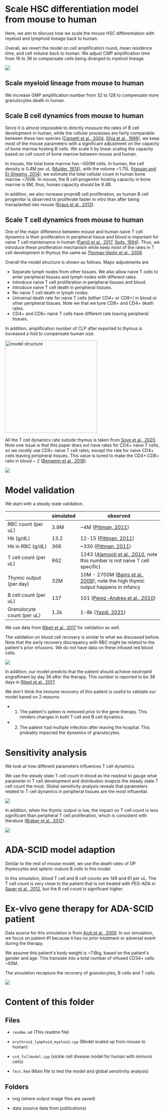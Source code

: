 # Scale HSC differentiation model from mouse to human

Here, we aim to discuss how we scale the mouse HSC differentiation with myeloid and lymphoid lineage back to human. 

Overall, we revert the model on cell amplification round, mean residence time, and cell volume back to human. We adjust CMP amplification time from 16 to 36 to compensate cells being diverged to myeloid lineage. 

![](img/model_structure_human.png)

## Scale myeloid lineage from mouse to human

We increase GMP amplification number from 32 to 128 to compensate more granulocytes death in human. 

## Scale B cell dynamics from mouse to human

Since it is almost impossible to directly measure the rates of B cell development in human, while the cellular processes are fairly comparable between these two species ([Carsetti et al., 2004](https://pubmed.ncbi.nlm.nih.gov/14962195/), [Ghia et al., 1998](https://pubmed.ncbi.nlm.nih.gov/9785673/)), we keep most of the mouse parameters with a significant adjustment on the capacity of bone marrow hosting B cells. We scale it by linear scaling the capacity based on cell count of bone marrow between mouse and human. 

In mouse, the total bone marrow has ~500M cells. In human, the cell density is 0.4M per uL ([Mulder, 1974](https://academic.oup.com/ajcp/article-abstract/61/2/199/1770391?redirectedFrom=PDF)), with the volume ~1.75L ([Hassan and El-Sheemy, 2014](https://www.ncbi.nlm.nih.gov/pmc/articles/PMC1079613/#:~:text=An%20adult%20weighing%2070%20kg,haemorrhage%20it%20can%20increase%20sixfold.)), we estimate the total cellular count in human bone marrow ~700B. In mouse, the B cell progenitor hosting capacity in bone marrow is 6M, thus, human capacity should be 8.4B. 

In addition, we also increase propreB cell proliferation, as human B cell progenitor is observed to proliferate faster in vitro than after being transplanted into mouse ([Kraus et al., 2013](https://pubmed.ncbi.nlm.nih.gov/24379121/)).

## Scale T cell dynamics from mouse to human

One of the major difference between mouse and human naive T cell dynamics is their proliferation in peripheral tissue and blood is important for naive T cell maintenance in human ([Famili et al., 2017](https://www.ncbi.nlm.nih.gov/pmc/articles/PMC5583695/), [Spits, 1994](https://pubmed.ncbi.nlm.nih.gov/8011206/)). Thus, we introduce these proliferation mechanism while keep most of the rates in T cell development in thymus the same as [Thomas-Vaslin et al., 2008](https://www.jimmunol.org/content/180/4/2240.short). 

Overall the model structure is shown as follows. Major adjustments are

  + Separate lymph nodes from other tissues. We also allow naive T cells to enter peripheral tissues and lymph nodes with different rates. 
  + Introduce naive T cell proliferation in peripheral tissues and blood.
  + Introduce naive T cell death in peripheral tissues. 
  + No naive T cell death in lymph nodes.
  + Universal death rate for naive T cells (either CD4+ or CD8+) in blood or other peripheral tissues. Note we that we tune CD8+ and CD4+ death rates.
  + CD4+ and CD8+ naive T cells have different rate leaving peripheral tissues. 

  
In addition, amplification number of CLP after exported to thymus is increased a fold to compensate human size.

<img src="img/nT_human.png" alt="model structure" width="300" >


All the T cell dynamics rate outside thymus is taken from [Sove et al., 2020](https://ascpt.onlinelibrary.wiley.com/doi/10.1002/psp4.12546). Note one issue is that this paper does not have rates for CD4+ naive T cells, so we mostly use CD8+ naive T cell rates, except the rate for naive CD4+ cells leaving peripheral tissues. This value is tuned to make the CD4+:CD8+ ratio in blood ~ 2 ([Benjamin et al., 2018](https://www.sciencedirect.com/science/article/pii/B9780323401395000838)). 

![](img/cd4_peripheral_exit_rate_scan.png)

# Model validation

We start with a steady state validation. 

|    | simulated | observed |
|----|-----------|----------|
| RBC count (per uL) | 3.9M | ~4M ([Pittman, 2011](https://pubmed.ncbi.nlm.nih.gov/21634070/)) |
| Hb (g/dL) | 13.2 | 12-15 ([Pittman, 2011](https://pubmed.ncbi.nlm.nih.gov/21634070/)) |
| Hb in RBC (g/dL) | 366 | ~330 ([Pittman, 2011](https://pubmed.ncbi.nlm.nih.gov/21634070/)) |
| T cell count (per uL) | 662 | 1243 ([Alamooti et al., 2010](https://onlinelibrary.wiley.com/doi/full/10.1002/cyto.a.20912), note this number is not naive T cell specific) |
| Thymic output (per day) | 32M | 10M - 2700M ([Bains et al., 2009](https://www.jimmunol.org/content/183/7/4329.long)), note the high thymic output happens in infancy |
| B cell count (per uL) | 137 | 101 ([Perez-Andres et al., 2010](https://onlinelibrary.wiley.com/doi/full/10.1002/cyto.b.20547)) |
|Granulocyte count (per uL) | 1.2k | 1-8k ([Yazdi, 2021](https://labs.selfdecode.com/blog/granulocytes/#:~:text=infections%20%5B27%5D.-,Granulocytes%20Normal%20Range,microliter%20(%C2%B5L)%20of%20blood.)) |


We use data from [Ribeil et al., 2017](https://www.nejm.org/doi/full/10.1056/nejmoa1609677) for validation as well. 


The validation on blood cell recovery is similar to what we discussed before. Note that the early recovery discrepancy with RBC might be related to the patient's prior infusions. We do not have data on these infused red blood cells. 

![](img/erythroid_validation.png)

In addition, our model predicts that the patient should achieve neutrophil engraftment by day 36 after the therapy. This number is reported to be 38 days in [Ribeil et al., 2017](https://www.nejm.org/doi/full/10.1056/nejmoa1609677).

We don't think the immune recovery of this patient is useful to validate our model based on 2 reasons: 
- 1. The patient's spleen is removed prior to the gene therapy. This renders changes in both T cell and B cell dynamics.
- 2. The patient had multiple infection after leaving the hospital. This probably impacted the dynamics of granulocytes. 

# Sensitivity analysis

We look at how different parameters influences T cell dynamics. 

We use the steady state T cell count in blood as the readout to gauge what parameter in T cell development and distribution imapcts the steady state T cell count the most. Global sensitivity analysis reveals that parameters related to T cell dynamics in peripheral tissues are the most influential. 

![](img/GlobalSensT.png)

In addition, when the thymic output is low, the impact on T cell count is less significant than peripheral T cell proliferation, which is consistent with literature ([Braber et al., 2012](https://pubmed.ncbi.nlm.nih.gov/22365666/)).

![](img/thymic_scan.png)

# ADA-SCID model adaption

Similar to the rest of mouse model, we use the death rates of DP thymocytes and splenic mature B cells in this model. 

In this simulation, blood T cell and B cell counts are 149 and 61 per uL. The T cell count is very close to the patient that is not treated with PEG-ADA in [Sauer et al., 2012](https://www.ncbi.nlm.nih.gov/pmc/articles/PMC3366410/), but the B cell count is significant higher. 


# Ex-vivo gene therapy for ADA-SCID patient

Data source for this simulation is from [Aiuti et al., 2009](https://www.nejm.org/doi/pdf/10.1056/NEJMoa0805817). In our simulation, we focus on patient #1 because it has no prior treatment or adversal event during the therapy. 

We assume this patient's body weight is ~7.6kg, based on the patient's gender and age. This translate into a total number of infused CD34+ cells ~65M. 

The simulation recapture the recovery of granulocytes, B cells and T cells. 

![](img/aiutip1.png)

# Content of this folder

## Files

- ```readme.md``` (This readme file)

- ```erythroid_lymphoid_myeloid.cpp``` (Model scaled up from mouse to human)

- ```scd_fullmodel.cpp``` (sickle cell disease model for human with immuno cells)

- ```Test.Rmd``` (Main file to test the model and global sensitivity analysis)

## Folders

- img (where output image files are saved)

- data (source data from publications)
